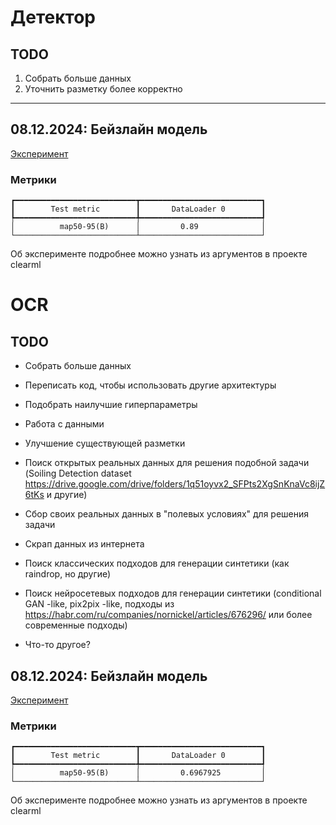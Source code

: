 # Детектор

## TODO

1. Собрать больше данных
2. Уточнить разметку более корректно

______________________________________________________________________

## 08.12.2024: Бейзлайн модель

[Эксперимент](https://app.clear.ml/projects/e880cabaf41141e180b328cde0b99fbb/experiments/644d5112a30c4f15a60f0c85fc8d1052/output/execution)

### Метрики

```
┏━━━━━━━━━━━━━━━━━━━━━━━━━━━┳━━━━━━━━━━━━━━━━━━━━━━━━━━━┓
┃        Test metric        ┃       DataLoader 0        ┃
┡━━━━━━━━━━━━━━━━━━━━━━━━━━━╇━━━━━━━━━━━━━━━━━━━━━━━━━━━┩
│          map50-95(B)      │         0.89              │
└───────────────────────────┴───────────────────────────┘
```

Об эксперименте подробнее можно узнать из аргументов в проекте clearml

# OCR

## TODO

- Собрать больше данных
- Переписать код, чтобы использовать другие архитектуры
- Подобрать наилучшие гиперпараметры
- Работа с данными 
   
- Улучшение существующей разметки   
- Поиск открытых реальных данных для решения подобной задачи (Soiling Detection dataset https://drive.google.com/drive/folders/1q51oyvx2_SFPts2XgSnKnaVc8ijZ6tKs и другие)  
- Сбор своих реальных данных в "полевых условиях" для решения задачи   
- Скрап данных из интернета
- Поиск классических подходов для генерации синтетики (как raindrop, но другие)   
- Поиск нейросетевых подходов
для генерации синтетики (conditional GAN -like, pix2pix -like, подходы из https://habr.com/ru/companies/nornickel/articles/676296/ или более современные подходы)   
- Что-то другое?   

## 08.12.2024: Бейзлайн модель

[Эксперимент](https://app.clear.ml/projects/e880cabaf41141e180b328cde0b99fbb/experiments/178601621d52474f8f4c0f4cf5a3ef93/output/execution)

### Метрики

```
┏━━━━━━━━━━━━━━━━━━━━━━━━━━━┳━━━━━━━━━━━━━━━━━━━━━━━━━━━┓
┃        Test metric        ┃       DataLoader 0        ┃
┡━━━━━━━━━━━━━━━━━━━━━━━━━━━╇━━━━━━━━━━━━━━━━━━━━━━━━━━━┩
│          map50-95(B)      │         0.6967925         │
└───────────────────────────┴───────────────────────────┘
```

Об эксперименте подробнее можно узнать из аргументов в проекте clearml
